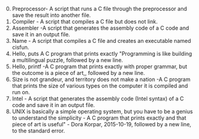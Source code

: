 0. Preprocessor- A script that runs a C file through the preprocessor and save the result into another file.
1. Compiler - A script that compiles a C file but does not link.
2. Assembler -A script that generates the assembly code of a C code and save it in an output file.
3. Name - A script that compiles a C file and creates an executable named cisfun.
4. Hello, puts A C program that prints exactly "Programming is like building a multilingual puzzle, followed by a new line.
5. Hello, printf -A C program that prints exactly with proper grammar, but the outcome is a piece of art,, followed by a new line.
6. Size is not grandeur, and territory does not make a nation -A C program that prints the size of various types on the computer it is compiled and run on.
7. Intel - A script that generates the assembly code (Intel syntax) of a C code and save it in an output file.
8. UNIX is basically a simple operating system, but you have to be a genius to understand the simplicity - A C program that prints exactly and that piece of art is useful" - Dora Korpar, 2015-10-19, followed by a new line, to the standard error.

